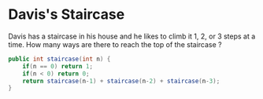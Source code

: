 # Davis's Staircase

Davis has a staircase in his house and he likes to climb it 1, 2, or 3 steps at a time. How many ways are there to reach the top of the staircase ?

```java
public int staircase(int n) {
    if(n == 0) return 1;
    if(n < 0) return 0;
    return staircase(n-1) + staircase(n-2) + staircase(n-3); 
}
```